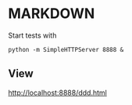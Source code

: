# MARKDOWN
Start tests with

    python -m SimpleHTTPServer 8888 &

## View
[http://localhost:8888/ddd.html](http://localhost:8888/ddd.html)
